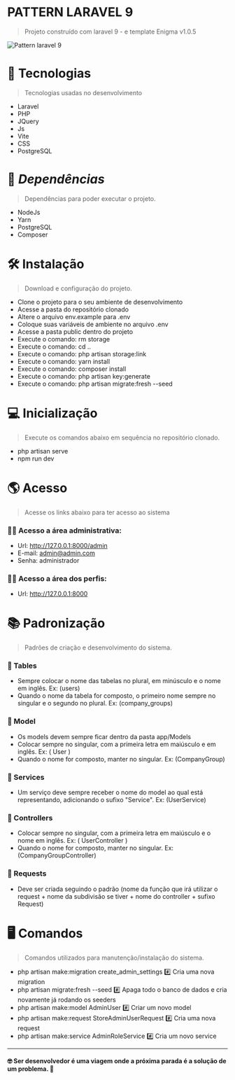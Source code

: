 # PATTERN LARAVEL 9
> Projeto construído com laravel 9 - e template Enigma v1.0.5

<img src="https://raw.githubusercontent.com/laravel/art/master/logo-lockup/5%20SVG/2%20CMYK/1%20Full%20Color/laravel-logolockup-cmyk-red.svg" alt="Pattern laravel 9"/>

# :rocket: Tecnologias
> Tecnologias usadas no desenvolvimento
- Laravel
- PHP
- JQuery
- Js
- Vite
- CSS
- PostgreSQL

# :link: *Dependências* 
> Dependências para poder executar o projeto.
- NodeJs
- Yarn
- PostgreSQL
- Composer

# :hammer_and_wrench: Instalação
> Download e configuração do projeto.

- Clone o projeto para o seu ambiente de desenvolvimento
- Acesse a pasta do repositório clonado
- Altere o arquivo env.example para .env
- Coloque suas variáveis de ambiente no arquivo .env
- Acesse a pasta public dentro do projeto
- Execute o comando: rm storage
- Execute o comando: cd ..
- Execute o comando: php artisan storage:link
- Execute o comando: yarn install
- Execute o comando: composer install
- Execute o comando: php artisan key:generate
- Execute o comando: php artisan migrate:fresh --seed

# :computer: Inicialização
> Execute os comandos abaixo em sequência no repositório clonado.

- php artisan serve
- npm run dev

# :earth_americas:	Acesso
> Acesse os links abaixo para ter acesso ao sistema 

### :man_technologist: Acesso a área administrativa: 

- Url: http://127.0.0.1:8000/admin
- E-mail: admin@admin.com
- Senha: administrador

### :raising_hand_man: Acesso a área dos perfis:
- Url: http://127.0.0.1:8000


# :books: Padronização
> Padrões de criação e desenvolvimento do sistema.

### :blue_book: Tables

- Sempre colocar o nome das tabelas no plural, em minúsculo e o nome em inglês. Ex: (users)
- Quando o nome da tabela for composto, o primeiro nome sempre no singular e o segundo no plural. Ex: (company_groups)

### :blue_book: Model

- Os models devem sempre ficar dentro da pasta app/Models
- Colocar sempre no singular, com a primeira letra em maiúsculo e em inglês. Ex: ( User )
- Quando o nome for composto, manter no singular. Ex: (CompanyGroup)

### :blue_book: Services

- Um serviço deve sempre receber o nome do model ao qual está representando, adicionando o sufixo "Service". Ex: (UserService)
### :blue_book: Controllers

- Colocar sempre no singular, com a primeira letra em maiúsculo e o nome em inglês. Ex: ( UserController )
- Quando o nome for composto, manter no singular. Ex: (CompanyGroupController)

### :blue_book: Requests

- Deve ser criada seguindo o padrão (nome da função que irá utilizar o request + nome da subdivisão se tiver + nome do controller + sufixo Request)


#  :desktop_computer: Comandos

> Comandos utilizados para manutenção/instalação do sistema.

- php artisan make:migration create_admin_settings :hash: Cria uma nova migration
- php artisan migrate:fresh --seed :hash: Apaga todo o banco de dados e cria novamente já rodando os seeders
- php artisan make:model AdminUser :hash: Criar um novo model
- php artisan make:request StoreAdminUserRequest :hash: Cria uma nova request
- php artisan make:service AdminRoleService :hash: Cria um novo service
<hr>

#### :nerd_face: Ser desenvolvedor é uma viagem onde a próxima parada é a solução de um problema. :rocket:
